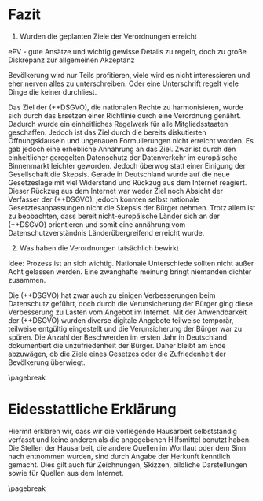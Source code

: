 # Fazit

1. Wurden die geplanten Ziele der Verordnungen erreicht

ePV - gute Ansätze und wichtig gewisse Details zu regeln, doch zu große Diskrepanz zur allgemeinen Akzeptanz

Bevölkerung wird nur Teils profitieren, viele wird es nicht interessieren und eher nerven alles zu unterschreiben. Oder eine Unterschrift regelt viele Dinge die keiner durchliest.

Das Ziel der (++DSGVO), die nationalen Rechte zu harmonisieren, wurde sich durch das Ersetzen einer Richtlinie durch eine Verordnung genährt. Dadurch wurde ein einheitliches Regelwerk für alle Mitgliedsstaaten geschaffen. Jedoch ist das Ziel durch die bereits diskutierten Öffnungsklauseln und ungenauen Formulierungen nicht erreicht worden. Es gab jedoch eine erhebliche Annährung an das Ziel. Zwar ist durch den einheitlicher geregelten Datenschutz der Datenverkehr im europäische Binnenmarkt leichter geworden. Jedoch überwog statt einer Einigung der Gesellschaft die Skepsis. Gerade in Deutschland wurde auf die neue Gesetzeslage mit viel Widerstand und Rückzug aus dem Internet reagiert. Dieser Rückzug aus dem Internet war weder Ziel noch Absicht der Verfasser der (++DSGVO), jedoch konnten selbst nationale Gesetztesanpassungen nicht die Skepsis der Bürger nehmen. Trotz allem ist zu beobachten, dass bereit nicht-europäische Länder sich an der (++DSGVO) orientieren und somit eine annährung vom Datenschutzverständnis Länderübergreifend erreicht wurde.

2. Was haben die Verordnungen tatsächlich bewirkt

Idee:
Prozess ist an sich wichtig. Nationale Unterschiede sollten nicht außer Acht gelassen werden. Eine zwanghafte meinung bringt niemanden dichter zusammen.

Die (++DSGVO) hat zwar auch zu einigen Verbesserungen beim Datenschutz geführt, doch durch die Verunsicherung der Bürger ging diese Verbesserung zu Lasten vom Angebot im Internet. Mit der Anwendbarkeit der (++DSGVO) wurden diverse digitale Angebote teilweise temporär, teilweise entgültig eingestellt und die Verunsicherung der Bürger war zu spüren. Die Anzahl der Beschwerden im ersten Jahr in Deutschland dokumentiert die unzufriedenheit der Bürger. Daher bleibt am Ende abzuwägen, ob die Ziele eines Gesetzes oder die Zufriedenheit der Bevölkerung überwiegt.

\pagebreak

# Eidesstattliche Erklärung

Hiermit erklären wir, dass wir die vorliegende Hausarbeit selbstständig verfasst und keine anderen als die angegebenen Hilfsmittel benutzt haben.
Die Stellen der Hausarbeit, die andere Quellen im Wortlaut oder dem Sinn nach entnommen wurden, sind durch Angabe der Herkunft kenntlich gemacht. Dies gilt auch für Zeichnungen, Skizzen, bildliche Darstellungen sowie für Quellen aus dem Internet.

\pagebreak
